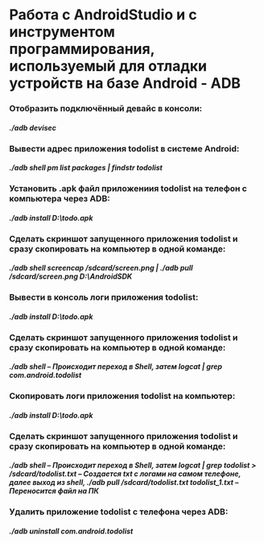 # Работа с AndroidStudio и с инструментом программирования, используемый для отладки устройств на базе Android - ADB

### Отобразить подключённый девайс в консоли:
####  *./adb devisec* 

### Вывести адрес приложения todolist в системе Android:
####  *./adb shell pm list packages | findstr todolist*

### Установить .apk файл приложениия todolist на телефон с компьютера через ADB:
#### *./adb install D:\todo.apk*

### Сделать скриншот запущенного приложения todolist и сразу скопировать на компьютер в одной команде:
#### *./adb shell screencap /sdcard/screen.png | ./adb pull /sdcard/screen.png D:\AndroidSDK*

### Вывести в консоль логи приложения todolist:
#### *./adb install D:\todo.apk*

### Сделать скриншот запущенного приложения todolist и сразу скопировать на компьютер в одной команде:
#### *./adb shell  – Происходит переход в Shell, затем logcat | grep com.android.todolist*

###  Скопировать логи приложения todolist на компьютер:
#### *./adb install D:\todo.apk*

### Сделать скриншот запущенного приложения todolist и сразу скопировать на компьютер в одной команде:
#### *./adb shell – Происходит переход в Shell, затем logcat | grep todolist > /sdcard/todolist.txt – Создается txt с логами на самом телефоне, далее выход из shell, ./adb pull /sdcard/todolist.txt todolist_1.txt – Переносится файл на ПК*

###  Удалить приложение todolist с телефона через ADB:
#### *./adb uninstall com.android.todolist*
